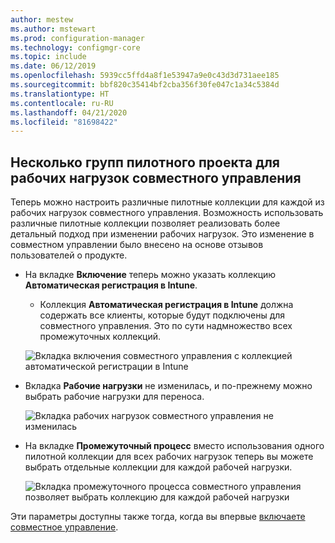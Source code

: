 ```yaml
---
author: mestew
ms.author: mstewart
ms.prod: configuration-manager
ms.technology: configmgr-core
ms.topic: include
ms.date: 06/12/2019
ms.openlocfilehash: 5939cc5ffd4a8f1e53947a9e0c43d3d731aee185
ms.sourcegitcommit: bbf820c35414bf2cba356f30fe047c1a34c5384d
ms.translationtype: HT
ms.contentlocale: ru-RU
ms.lasthandoff: 04/21/2020
ms.locfileid: "81698422"
---
```

## <a name="multiple-pilot-groups-for-co-management-workloads"></a><a name="bkmk_comgmt_pilot"></a> Несколько групп пилотного проекта для рабочих нагрузок совместного управления
<!--3555750 FKA 1357954-->

Теперь можно настроить различные пилотные коллекции для каждой из рабочих нагрузок совместного управления. Возможность использовать различные пилотные коллекции позволяет реализовать более детальный подход при изменении рабочих нагрузок. Это изменение в совместном управлении было внесено на основе отзывов пользователей о продукте.

- На вкладке **Включение** теперь можно указать коллекцию **Автоматическая регистрация в Intune**.
  - Коллекция **Автоматическая регистрация в Intune** должна содержать все клиенты, которые будут подключены для совместного управления. Это по сути надмножество всех промежуточных коллекций.

  ![Вкладка включения совместного управления с коллекцией автоматической регистрации в Intune](../../media/3555750-co-management-enablement-tab.png)

- Вкладка **Рабочие нагрузки** не изменилась, и по-прежнему можно выбрать рабочие нагрузки для переноса.

  ![Вкладка рабочих нагрузок совместного управления не изменилась](../../media/3555750-co-management-workloads-tab.png)

- На вкладке **Промежуточный процесс** вместо использования одного пилотной коллекции для всех рабочих нагрузок теперь вы можете выбрать отдельные коллекции для каждой рабочей нагрузки.

    ![Вкладка промежуточного процесса совместного управления позволяет выбрать коллекцию для каждой рабочей нагрузки](../../media/3555750-co-management-staging-tab.png)
  
Эти параметры доступны также тогда, когда вы впервые [включаете совместное управление](../../../../../comanage/how-to-enable.md).
